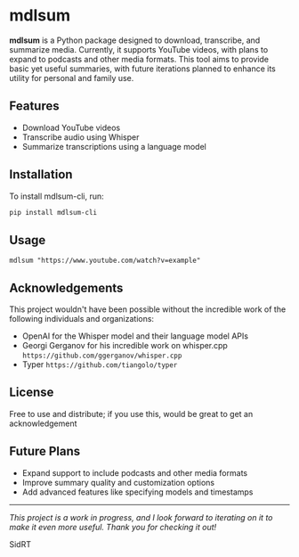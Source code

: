 # mdlsum

**mdlsum** is a Python package designed to download, transcribe, and summarize media. Currently, it supports YouTube videos, with plans to expand to podcasts and other media formats. This tool aims to provide basic yet useful summaries, with future iterations planned to enhance its utility for personal and family use.

## Features
- Download YouTube videos
- Transcribe audio using Whisper
- Summarize transcriptions using a language model

## Installation
To install mdlsum-cli, run:

```sh
pip install mdlsum-cli
```

## Usage
`mdlsum "https://www.youtube.com/watch?v=example"`

## Acknowledgements
This project wouldn't have been possible without the incredible work of the following individuals and organizations:

- OpenAI for the Whisper model and their language model APIs
- Georgi Gerganov for his incredible work on whisper.cpp `https://github.com/ggerganov/whisper.cpp`
- Typer `https://github.com/tiangolo/typer` 

## License
Free to use and distribute; if you use this, would be great to get an acknowledgement

## Future Plans
- Expand support to include podcasts and other media formats
- Improve summary quality and customization options
- Add advanced features like specifying models and timestamps

---

*This project is a work in progress, and I look forward to iterating on it to make it even more useful. Thank you for checking it out!*

SidRT